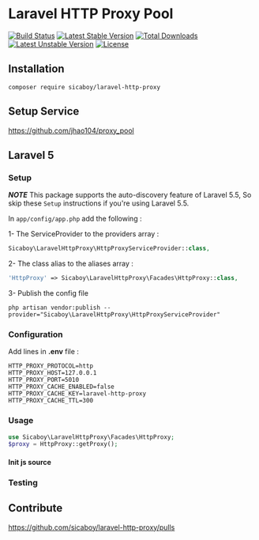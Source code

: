 Laravel HTTP Proxy Pool
==========

[![Build Status](https://travis-ci.org/sicaboy/laravel-http-proxy.svg?branch=master&style=flat-square)](https://travis-ci.org/sicaboy/laravel-http-proxy)
[![Latest Stable Version](https://poser.pugx.org/sicaboy/laravel-http-proxy/v/stable)](https://packagist.org/packages/sicaboy/laravel-http-proxy)
[![Total Downloads](https://poser.pugx.org/sicaboy/laravel-http-proxy/downloads)](https://packagist.org/packages/sicaboy/laravel-http-proxy)
[![Latest Unstable Version](https://poser.pugx.org/sicaboy/laravel-http-proxy/v/unstable)](https://packagist.org/packages/sicaboy/laravel-http-proxy)
[![License](https://poser.pugx.org/sicaboy/laravel-http-proxy/license)](https://packagist.org/packages/sicaboy/laravel-http-proxy)

## Installation

```
composer require sicaboy/laravel-http-proxy
```

## Setup Service

https://github.com/jhao104/proxy_pool

## Laravel 5

### Setup

**_NOTE_** This package supports the auto-discovery feature of Laravel 5.5, So skip these `Setup` instructions if you're using Laravel 5.5.

In `app/config/app.php` add the following :

1- The ServiceProvider to the providers array :

```php
Sicaboy\LaravelHttpProxy\HttpProxyServiceProvider::class,
```

2- The class alias to the aliases array :

```php
'HttpProxy' => Sicaboy\LaravelHttpProxy\Facades\HttpProxy::class,
```

3- Publish the config file

```ssh
php artisan vendor:publish --provider="Sicaboy\LaravelHttpProxy\HttpProxyServiceProvider"
```

### Configuration

Add lines in **.env** file :

```
HTTP_PROXY_PROTOCOL=http
HTTP_PROXY_HOST=127.0.0.1
HTTP_PROXY_PORT=5010
HTTP_PROXY_CACHE_ENABLED=false
HTTP_PROXY_CACHE_KEY=laravel-http-proxy
HTTP_PROXY_CACHE_TTL=300
```

### Usage

```php
use Sicaboy\LaravelHttpProxy\Facades\HttpProxy;
$proxy = HttpProxy::getProxy();
```

#### Init js source

### Testing

## Contribute

https://github.com/sicaboy/laravel-http-proxy/pulls